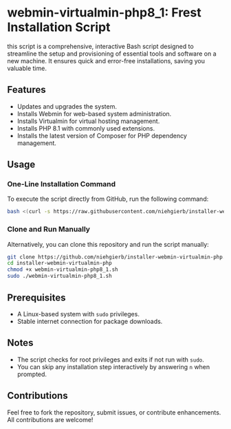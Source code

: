 # webmin-virtualmin-php8_1: Frest Installation Script

this script is a comprehensive, interactive Bash script designed to streamline the setup and provisioning of essential tools and software on a new machine. It ensures quick and error-free installations, saving you valuable time.

## Features
- Updates and upgrades the system.
- Installs Webmin for web-based system administration.
- Installs Virtualmin for virtual hosting management.
- Installs PHP 8.1 with commonly used extensions.
- Installs the latest version of Composer for PHP dependency management.

## Usage

### One-Line Installation Command

To execute the script directly from GitHub, run the following command:

```bash
bash <(curl -s https://raw.githubusercontent.com/niehgierb/installer-webmin-virtualmin-php/main/webmin-virtualmin-php8_1.sh)
```

### Clone and Run Manually

Alternatively, you can clone this repository and run the script manually:

```bash
git clone https://github.com/niehgierb/installer-webmin-virtualmin-php.git
cd installer-webmin-virtualmin-php
chmod +x webmin-virtualmin-php8_1.sh
sudo ./webmin-virtualmin-php8_1.sh
```

## Prerequisites
- A Linux-based system with `sudo` privileges.
- Stable internet connection for package downloads.

## Notes
- The script checks for root privileges and exits if not run with `sudo`.
- You can skip any installation step interactively by answering `n` when prompted.

## Contributions
Feel free to fork the repository, submit issues, or contribute enhancements. All contributions are welcome!
